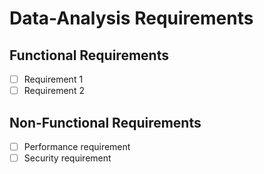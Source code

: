 # Data-Analysis Requirements

## Functional Requirements

- [ ] Requirement 1
- [ ] Requirement 2

## Non-Functional Requirements

- [ ] Performance requirement
- [ ] Security requirement
